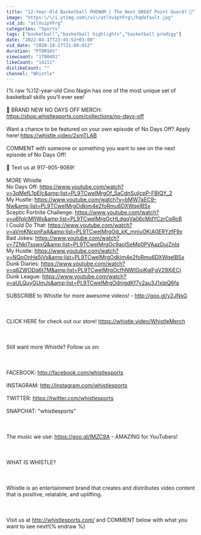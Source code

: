 ```yaml
---
title: "12-Year-Old Basketball PHENOM | The Next GREAT Point Guard? 👀"
image: "https:\/\/i.ytimg.com\/vi\/atlVu1pYFrg\/hqdefault.jpg"
vid_id: "atlVu1pYFrg"
categories: "Sports"
tags: ["basketball","basketball highlights","basketball prodigy"]
date: "2022-04-17T23:45:52+03:00"
vid_date: "2020-10-27T21:00:01Z"
duration: "PT8M16S"
viewcount: "1700401"
likeCount: "14211"
dislikeCount: ""
channel: "Whistle"
---
```

{% raw %}12-year-old Cino Nagin has one of the most unique set of basketball skills you’ll ever see!<br /><br />💪 BRAND NEW NO DAYS OFF MERCH: <a rel="nofollow" target="blank" href="https://shop.whistlesports.com/collections/no-days-off">https://shop.whistlesports.com/collections/no-days-off</a><br /><br />Want a chance to be featured on your own episode of No Days Off? Apply here! <a rel="nofollow" target="blank" href="https://whistle.video/2xmTLAB">https://whistle.video/2xmTLAB</a><br /><br />COMMENT with someone or something you want to see on the next episode of No Days Off! <br /><br />📲 Text us at 917-905-9069! <br /><br />MORE Whistle<br />No Days Off: <a rel="nofollow" target="blank" href="https://www.youtube.com/watch?v=3qMefL1pEIc&amp;list=PL9TCweIMrgOf_5aCdnSujlcpP-FBIQY_2">https://www.youtube.com/watch?v=3qMefL1pEIc&amp;list=PL9TCweIMrgOf_5aCdnSujlcpP-FBIQY_2</a><br />My Hustle: <a rel="nofollow" target="blank" href="https://www.youtube.com/watch?v=bMW7aEC9-Nw&amp;list=PL9TCweIMrgOdkim4e2foRmu6DXWqelBSx">https://www.youtube.com/watch?v=bMW7aEC9-Nw&amp;list=PL9TCweIMrgOdkim4e2foRmu6DXWqelBSx</a><br />Sceptic Fortnite Challenge: <a rel="nofollow" target="blank" href="https://www.youtube.com/watch?v=u6fqlcMfjWs&amp;list=PL9TCweIMrgOcHLdgqVa06cMdYCzrCpRc6">https://www.youtube.com/watch?v=u6fqlcMfjWs&amp;list=PL9TCweIMrgOcHLdgqVa06cMdYCzrCpRc6</a><br />I Could Do That: <a rel="nofollow" target="blank" href="https://www.youtube.com/watch?v=aVmKNcpnFaA&amp;list=PL9TCweIMrgOd_kK_mniuOKiA0ERYzfF9x">https://www.youtube.com/watch?v=aVmKNcpnFaA&amp;list=PL9TCweIMrgOd_kK_mniuOKiA0ERYzfF9x</a><br />Bad Jokes: <a rel="nofollow" target="blank" href="https://www.youtube.com/watch?v=7ZNkITsswxQ&amp;list=PL9TCweIMrgOc9aolSeMp0PVAazDujZnIq">https://www.youtube.com/watch?v=7ZNkITsswxQ&amp;list=PL9TCweIMrgOc9aolSeMp0PVAazDujZnIq</a><br />My Hustle: <a rel="nofollow" target="blank" href="https://www.youtube.com/watch?v=NQoOnHa5jVs&amp;list=PL9TCweIMrgOdkim4e2foRmu6DXWqelBSx">https://www.youtube.com/watch?v=NQoOnHa5jVs&amp;list=PL9TCweIMrgOdkim4e2foRmu6DXWqelBSx</a><br />Dunk Diaries: <a rel="nofollow" target="blank" href="https://www.youtube.com/watch?v=q6ZWODq6t7M&amp;list=PL9TCweIMrgOcfhNWIGojKglFgV29XjECj">https://www.youtube.com/watch?v=q6ZWODq6t7M&amp;list=PL9TCweIMrgOcfhNWIGojKglFgV29XjECj</a><br />Dunk League: <a rel="nofollow" target="blank" href="https://www.youtube.com/watch?v=aULQuyGUmJs&amp;list=PL9TCweIMrgOdnigdKf7v2au3J1xlpQ6fa">https://www.youtube.com/watch?v=aULQuyGUmJs&amp;list=PL9TCweIMrgOdnigdKf7v2au3J1xlpQ6fa</a><br /><br />SUBSCRIBE to Whistle for more awesome videos! - <a rel="nofollow" target="blank" href="http://goo.gl/y2JNsG">http://goo.gl/y2JNsG</a><br /><br /><br /><br />CLICK HERE for check out our store! <a rel="nofollow" target="blank" href="https://whistle.video/WhistleMerch">https://whistle.video/WhistleMerch</a><br /><br /><br /><br />Still want more Whistle? Follow us on:<br /><br /><br /><br />FACEBOOK: <a rel="nofollow" target="blank" href="http://facebook.com/whistlesports">http://facebook.com/whistlesports</a><br /><br />INSTAGRAM: <a rel="nofollow" target="blank" href="http://instagram.com/whistlesports">http://instagram.com/whistlesports</a><br /><br />TWITTER: <a rel="nofollow" target="blank" href="https://twitter.com/whistlesports">https://twitter.com/whistlesports</a><br /><br />SNAPCHAT: &quot;whistlesports&quot;<br /><br /><br /><br />The music we use: <a rel="nofollow" target="blank" href="https://goo.gl/IMZC9A">https://goo.gl/IMZC9A</a> - AMAZING for YouTubers!<br /><br /><br /><br />WHAT IS WHISTLE?<br /><br /><br /><br />Whistle is an entertainment brand that creates and distributes video content that is positive, relatable, and uplifting.<br /><br /><br /><br />Visit us at <a rel="nofollow" target="blank" href="http://whistlesports.com/">http://whistlesports.com/</a> and COMMENT below with what you want to see next!{% endraw %}
